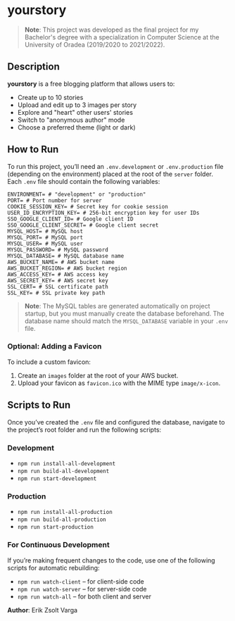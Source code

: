 # yourstory

> **Note**: This project was developed as the final project for my Bachelor's degree with a specialization in Computer 
> Science at the University of Oradea (2019/2020 to 2021/2022).

## Description
**yourstory** is a free blogging platform that allows users to:
- Create up to 10 stories
- Upload and edit up to 3 images per story
- Explore and "heart" other users' stories
- Switch to "anonymous author" mode
- Choose a preferred theme (light or dark)

## How to Run

To run this project, you’ll need an `.env.development` or `.env.production` file (depending on the environment) placed 
at the root of the `server` folder. Each `.env` file should contain the following variables:

```
ENVIRONMENT= # "development" or "production"
PORT= # Port number for server
COOKIE_SESSION_KEY= # Secret key for cookie session
USER_ID_ENCRYPTION_KEY= # 256-bit encryption key for user IDs
SSO_GOOGLE_CLIENT_ID= # Google client ID
SSO_GOOGLE_CLIENT_SECRET= # Google client secret
MYSQL_HOST= # MySQL host
MYSQL_PORT= # MySQL port
MYSQL_USER= # MySQL user
MYSQL_PASSWORD= # MySQL password
MYSQL_DATABASE= # MySQL database name
AWS_BUCKET_NAME= # AWS bucket name
AWS_BUCKET_REGION= # AWS bucket region
AWS_ACCESS_KEY= # AWS access key
AWS_SECRET_KEY= # AWS secret key
SSL_CERT= # SSL certificate path
SSL_KEY= # SSL private key path
```

> **Note**: The MySQL tables are generated automatically on project startup, but you must manually create the database 
> beforehand. The database name should match the `MYSQL_DATABASE` variable in your `.env` file.

### Optional: Adding a Favicon
To include a custom favicon:
1. Create an `images` folder at the root of your AWS bucket.
2. Upload your favicon as `favicon.ico` with the MIME type `image/x-icon`.

## Scripts to Run

Once you’ve created the `.env` file and configured the database, navigate to the project’s root folder and run the 
following scripts:

### Development
- `npm run install-all-development`
- `npm run build-all-development`
- `npm run start-development`

### Production
- `npm run install-all-production`
- `npm run build-all-production`
- `npm run start-production`

### For Continuous Development
If you’re making frequent changes to the code, use one of the following scripts for automatic rebuilding:

- `npm run watch-client` – for client-side code
- `npm run watch-server` – for server-side code
- `npm run watch-all` – for both client and server

**Author**: Erik Zsolt Varga
